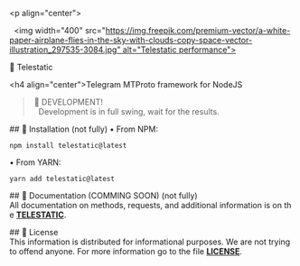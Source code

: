<p align="center"> 
  
   <img width="400" src="https://img.freepik.com/premium-vector/a-white-paper-airplane-flies-in-the-sky-with-clouds-copy-space-vector-illustration_297535-3084.jpg" alt="Telestatic performance"> 
  
 <p> 
 <h1 align="center">🛫 Telestatic</h1> 
  
 <h4 align="center">Telegram MTProto framework for NodeJS</h4> 
  
  
 > 🚧 DEVELOPMENT! <br/>  
 > Development is in full swing, wait for the results. 
  
  
 ## 🔑 Installation (not fully) 
 • From NPM: 
 ``` 
 npm install telestatic@latest 
 ``` 
  
 • From YARN: 
 ``` 
 yarn add telestatic@latest 
 ``` 
  
 ## 📁 Documentation (COMMING SOON) (not fully) 
 All documentation on methods, requests, and additional information is on the **[TELESTATIC](telestatic.github.io)**. 
  
 ## 📃 License  
 This information is distributed for informational purposes. We are not trying to offend anyone. For more information go to the file **[LICENSE](https://github.com/spelsinx/telestatic/blob/main/LICENSE)**. 
